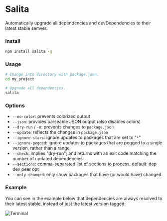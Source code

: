 Salita
======

Automatically upgrade all dependencies and devDependencies to their latest
stable semver.

### Install ###

``` bash
npm install salita -g
```

### Usage ###

``` bash
# Change into directory with package.json.
cd my_project

# Upgrade all dependencies.
salita
```

### Options ###
 - `--no-color`: prevents colorized output
 - `--json`: provides parseable JSON output (also disables colors)
 - `--dry-run` / `-n`: prevents changes to `package.json`
 - `--update`: reflects the changes in `package.json`
 - `--ignore-stars`: ignore updates to packages that are set to "`*`"
 - `--ignore-pegged`: ignore updates to packages that are pegged to a single version, rather than a range
 - `--check`: implies "dry-run"; and returns with an exit code matching the number of updated dependencies.
 - `--sections`: comma-separated list of sections to process, default: dep dev peer opt
 - `--only-changed`: only show packages that have (or would have) changed

### Example ###

You can see in the example below that dependencies are always resolved to
their latest stable, instead of just the latest version tagged:

![Terminal](http://tbranyen.com/u/7bc20890.png)
